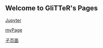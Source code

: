 ## Welcome to GliTTeR's Pages

[Jupyter](http://chaizhi.space)

[myPage](http://chaizhi.work)

[子页面](\pages\test.html)

